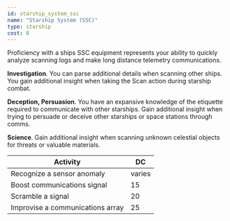 ```yaml
---
id: starship_system_ssc
name: "Starship System (SSC)"
type: starship
cost: 0
---
```


Proficiency with a ships SSC equipment represents your ability to quickly analyze scanning logs and make long distance telemetry
communications.

__Investigation__. You can parse additional details when scanning other ships. You gain additional insight when taking 
the Scan action during starship combat.

__Deception, Persuasion__. You have an expansive knowledge of the etiquette required to communicate with other starships.
Gain additional insight when trying to persuade or deceive other starships or space stations through comms.

__Science__. Gain additional insight when scanning unknown celestial objects for threats or valuable materials.

Activity | DC
--- | ---
Recognize a sensor anomaly | varies
Boost communications signal | 15
Scramble a signal | 20
Improvise a communications array | 25

